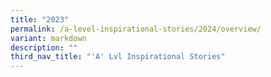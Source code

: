 ```yaml
---
title: "2023"
permalink: /a-level-inspirational-stories/2024/overview/
variant: markdown
description: ""
third_nav_title: "'A' Lvl Inspirational Stories"
---
```


